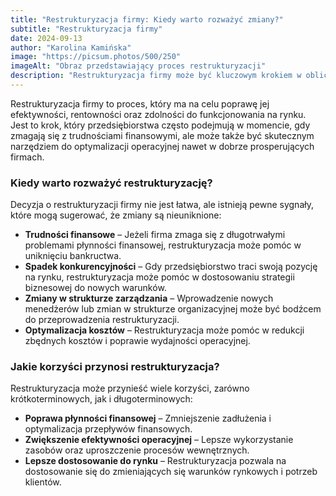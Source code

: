 ```yaml
---
title: "Restrukturyzacja firmy: Kiedy warto rozważyć zmiany?"
subtitle: "Restrukturyzacja firmy"
date: 2024-09-13
author: "Karolina Kamińska"
image: "https://picsum.photos/500/250"
imageAlt: "Obraz przedstawiający proces restrukturyzacji"
description: "Restrukturyzacja firmy może być kluczowym krokiem w obliczu trudności finansowych lub chęci optymalizacji procesów. Sprawdź, kiedy warto ją rozważyć i jakie korzyści może przynieść."
---
```


Restrukturyzacja firmy to proces, który ma na celu poprawę jej efektywności, rentowności oraz zdolności do funkcjonowania na rynku. Jest to krok, który przedsiębiorstwa często podejmują w momencie, gdy zmagają się z trudnościami finansowymi, ale może także być skutecznym narzędziem do optymalizacji operacyjnej nawet w dobrze prosperujących firmach.

### Kiedy warto rozważyć restrukturyzację?

Decyzja o restrukturyzacji firmy nie jest łatwa, ale istnieją pewne sygnały, które mogą sugerować, że zmiany są nieuniknione:

- **Trudności finansowe** – Jeżeli firma zmaga się z długotrwałymi problemami płynności finansowej, restrukturyzacja może pomóc w uniknięciu bankructwa.
- **Spadek konkurencyjności** – Gdy przedsiębiorstwo traci swoją pozycję na rynku, restrukturyzacja może pomóc w dostosowaniu strategii biznesowej do nowych warunków.
- **Zmiany w strukturze zarządzania** – Wprowadzenie nowych menedżerów lub zmian w strukturze organizacyjnej może być bodźcem do przeprowadzenia restrukturyzacji.
- **Optymalizacja kosztów** – Restrukturyzacja może pomóc w redukcji zbędnych kosztów i poprawie wydajności operacyjnej.

### Jakie korzyści przynosi restrukturyzacja?

Restrukturyzacja może przynieść wiele korzyści, zarówno krótkoterminowych, jak i długoterminowych:

- **Poprawa płynności finansowej** – Zmniejszenie zadłużenia i optymalizacja przepływów finansowych.
- **Zwiększenie efektywności operacyjnej** – Lepsze wykorzystanie zasobów oraz uproszczenie procesów wewnętrznych.
- **Lepsze dostosowanie do rynku** – Restrukturyzacja pozwala na dostosowanie się do zmieniających się warunków rynkowych i potrzeb klientów.
